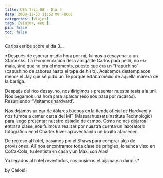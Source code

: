 ```yaml
---
title: USA Trip 08 - Día 3
date: 2008-12-03 11:52:00 +0000
categories: [Viajes]
tags: [viajes, eeuu]
pin: false
toc: false
---
```

Carlos esribe sobre el día 3…

*Después de esperar media hora por mi, fuimos a desayunar a un Starbucks. La recomendación de la amiga de Carlos para pedir, no era mala, sino que no era el momento, puesto que era un “frapuchino” (capuchino de sabores hasta el tope de hielo). Acabamos destemplados menos el Jay que se pidió un Té porque estaba medio de aquella manera de la barriga.

Después del rico desayuno, nos dirigimos a presentar nuestra tesis a la uni. Nos pegamos una hora para aparcar (eso nos pasa por rácanos). Resumiendo “Visitamos hardvard”.

Nos dejamos un par de dólares buenos en la tienda oficial de Hardvard y nos fuimos a comer cerca del MIT (Massachussets Institute Technologic) para luego presentar nuestro estudio de campo. Como no nos dejaron entrar a clase, nos fuimos a realizar por nuestra cuenta un laboratorio fotográfico en el Charles River aprovechando un bonito atardecer.

De regreso al hotel, pasamos por el Shaws para comprar algo de provisiones. Allí nos encontramos toda clase de pringles, lo nunca visto en CoCa-Cola, tu dentista en casa y un Maxi con Alas!!

Ya llegados al hotel reventados, nos pusimos el pijama y a dormir.*

by Carlos!!